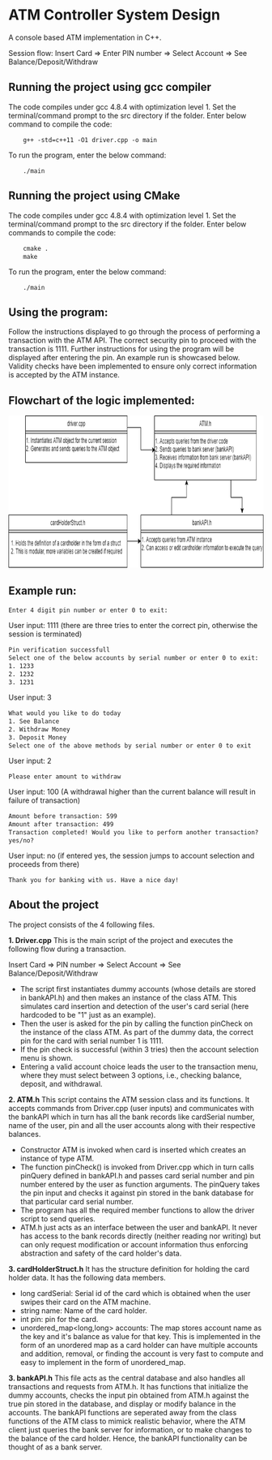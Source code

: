 # ATM Controller System Design
A console based ATM implementation in C++.

Session flow: Insert Card => Enter PIN number => Select Account => See Balance/Deposit/Withdraw

## Running the project using gcc compiler
The code compiles under gcc 4.8.4 with optimization level 1. Set the terminal/command prompt to the src directory if the folder. 
Enter below command to compile the code:
```
	g++ -std=c++11 -O1 driver.cpp -o main
```
To run the program, enter the below command:
```	
	./main
```

## Running the project using CMake
The code compiles under gcc 4.8.4 with optimization level 1. Set the terminal/command prompt to the src directory if the folder. 
Enter below commands to compile the code:
```
	cmake .
	make
```
To run the program, enter the below command:
```	
	./main
```
## Using the program: 
Follow the instructions displayed to go through the process of performing a transaction with the ATM API.
The correct security pin to proceed with the transaction is 1111. 
Further instructions for using the program will be displayed after entering the pin. An example run is showcased below.
Validity checks have been implemented to ensure only correct information is accepted by the ATM instance.

## Flowchart of the logic implemented:
<img src = "https://github.com/shorane/System_Design_ATM/blob/master/atm_flow.png" height="300"/>

## Example run:

```
Enter 4 digit pin number or enter 0 to exit:
```
User input: 1111	(there are three tries to enter the correct pin, otherwise the session is terminated)
```
Pin verification successfull
Select one of the below accounts by serial number or enter 0 to exit: 
1. 1233
2. 1232
3. 1231
```
User input: 3
```
What would you like to do today
1. See Balance
2. Withdraw Money
3. Deposit Money
Select one of the above methods by serial number or enter 0 to exit
```
User input: 2
```
Please enter amount to withdraw
```
User input: 100		(A withdrawal higher than the current balance will result in failure of transaction)
```
Amount before transaction: 599
Amount after transaction: 499
Transaction completed! Would you like to perform another transaction? 
yes/no?
```
User input: no		(if entered yes, the session jumps to account selection and proceeds from there)
```
Thank you for banking with us. Have a nice day!
```

## About the project
The project consists of the 4 following files.

**1. Driver.cpp**
This is the main script of the project and executes the following flow during a transaction.

Insert Card => PIN number => Select Account => See Balance/Deposit/Withdraw

- The script first instantiates dummy accounts (whose details are stored in bankAPI.h) and then makes an instance of the class ATM. This simulates card insertion and detection of the user's card serial (here hardcoded to be "1" just as an example). 
- Then the user is asked for the pin by calling the function pinCheck on the instance of the class ATM. As part of the dummy data, the correct pin for the card with serial number 1 is 1111.
- If the pin check is successful (within 3 tries) then the account selection menu is shown.
- Entering a valid account choice leads the user to the transaction menu, where they must select between 3 options, i.e., checking balance, deposit, and withdrawal.

**2. ATM.h**
This script contains the ATM session class and its functions. It accepts commands from Driver.cpp (user inputs) and communicates with the bankAPI which in turn has all the bank records like cardSerial number, name of the user, pin and all the user accounts along with their respective balances.
- Constructor ATM is invoked when card is inserted which creates an instance of type ATM.
- The function pinCheck() is invoked from Driver.cpp which in turn calls pinQuery defined in bankAPI.h and passes card serial number and pin number entered by the user as function arguments. The pinQuery takes the pin input and checks it against pin stored in the bank database for that particular card serial number.
- The program has all the required member functions to allow the driver script to send queries.
- ATM.h just acts as an interface between the user and bankAPI. It never has access to the bank records directly (neither reading nor writing) but can only request modification or account information thus enforcing abstraction and safety of the card holder's data.

**3. cardHolderStruct.h**
It has the structure definition for holding the card holder data. It has the following data members.
- long cardSerial: Serial id of the card which is obtained when the user swipes their card on the ATM machine.
- string name: Name of the card holder.
- int pin: pin for the card.
- unordered_map<long,long> accounts: The map stores account name as the key and it's balance as value for that key. This is implemented in the form of an unordered map as a card holder can have multiple accounts and addition, removal, or finding the account is very fast to compute and easy to implement in the form of unordered_map.
 
**3. bankAPI.h**
This file acts as the central database and also handles all transactions and requests from ATM.h. It has functions that initialize the dummy accounts, checks the input pin obtained from ATM.h against the true pin stored in the database, and display or modify balance in the accounts.
The bankAPI functions are seperated away from the class functions of the ATM class to mimick realistic behavior, where the ATM client just queries the bank server for information, or to make changes to the balance of the card holder. Hence, the bankAPI functionality can be thought of as a bank server.
